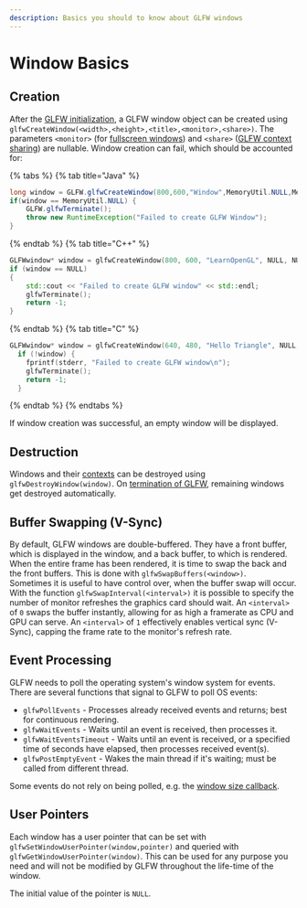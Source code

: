 ```yaml
---
description: Basics you should to know about GLFW windows
---
```


# Window Basics

## Creation

After the [GLFW initialization](https://app.gitbook.com/@desertcookie/s/glfw-in-a-nutshell/preparation/library-setup#initialization), a GLFW window object can be created using `glfwCreateWindow(<width>,<height>,<title>,<monitor>,<share>)`. The parameters `<monitor>` (for [fullscreen windows](https://app.gitbook.com/@desertcookie/s/glfw-in-a-nutshell/windows/fullscreen#on-window-creation)) and `<share>` ([GLFW context sharing](https://app.gitbook.com/@desertcookie/s/glfw-in-a-nutshell/windows/fullscreen#on-window-creation)) are nullable. Window creation can fail, which should be accounted for:

{% tabs %}
{% tab title="Java" %}

```java
long window = GLFW.glfwCreateWindow(800,600,"Window",MemoryUtil.NULL,MemoryUtil.NULL);
if(window == MemoryUtil.NULL) {
	GLFW.glfwTerminate();
	throw new RuntimeException("Failed to create GLFW Window");
}
```

{% endtab %}
{% tab title="C++" %}

```cpp
GLFWwindow* window = glfwCreateWindow(800, 600, "LearnOpenGL", NULL, NULL);
if (window == NULL)
{
    std::cout << "Failed to create GLFW window" << std::endl;
    glfwTerminate();
    return -1;
}
```

{% endtab %}
{% tab title="C" %}

```c
GLFWwindow* window = glfwCreateWindow(640, 480, "Hello Triangle", NULL, NULL);
  if (!window) {
    fprintf(stderr, "Failed to create GLFW window\n");
    glfwTerminate();
    return -1;
  }
```

{% endtab %}
{% endtabs %}

If window creation was successful, an empty window will be displayed.

## Destruction

Windows and their [contexts](https://app.gitbook.com/@desertcookie/s/glfw-in-a-nutshell/contexts/context-basics#context-objects) can be destroyed using `glfwDestroyWindow(window)`. On [termination of GLFW](https://app.gitbook.com/@desertcookie/s/glfw-in-a-nutshell/preparation/library-setup#termination), remaining windows get destroyed automatically.

## Buffer Swapping (V-Sync)

By default, GLFW windows are double-buffered. They have a front buffer, which is displayed in the window, and a back buffer, to which is rendered. When the entire frame has been rendered, it is time to swap the back and the front buffers. This is done with `glfwSwapBuffers(<window>)`.  
Sometimes it is useful to have control over, when the buffer swap will occur. With the function `glfwSwapInterval(<interval>)` it is possible to specify the number of monitor refreshes the graphics card should wait. An `<interval>` of `0` swaps the buffer instantly, allowing for as high a framerate as CPU and GPU can serve. An `<interval>` of `1` effectively enables vertical sync (V-Sync), capping the frame rate to the monitor's refresh rate.

## Event Processing

GLFW needs to poll the operating system's window system for events. There are several functions that signal to GLFW to poll OS events:

* `glfwPollEvents` - Processes already received events and returns; best for continuous rendering.
* `glfwWaitEvents` - Waits until an event is received, then processes it.
* `glfwWaitEventsTimeout` - Waits until an event is received, or a specified time of seconds have elapsed, then processes received event(s).
* `glfwPostEmptyEvent` - Wakes the main thread if it's waiting; must be called from different thread.

Some events do not rely on being polled, e.g. the [window size callback](https://app.gitbook.com/@desertcookie/s/glfw-in-a-nutshell/windows/callbacks#types-of-callbacks).

## User Pointers

Each window has a user pointer that can be set with `glfwSetWindowUserPointer(window,pointer)` and queried with `glfwGetWindowUserPointer(window)`. This can be used for any purpose you need and will not be modified by GLFW throughout the life-time of the window.

The initial value of the pointer is `NULL`.


